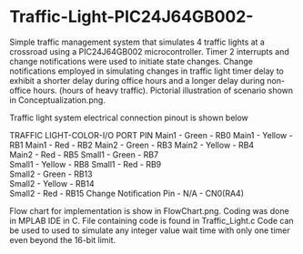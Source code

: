 # Traffic-Light-PIC24J64GB002-
Simple traffic management system that simulates 4 traffic lights at a crossroad using a PIC24J64GB002 microcontroller. Timer 2 interrupts and change notifications were used to initiate state changes. Change notifications employed in simulating changes in traffic light timer delay to exhibit a shorter delay during office hours and a longer delay during non-office hours. (hours of heavy traffic). 
Pictorial illustration of scenario shown in Conceptualization.png.

Traffic light system electrical connection pinout is shown below

TRAFFIC LIGHT-COLOR-I/O PORT PIN
Main1 - Green - RB0	
Main1 - Yellow -RB1	
Main1 - Red -	RB2	
Main2 - Green -	RB3	
Main2 - Yellow - RB4	
Main2 - Red -	RB5	
Small1 - Green - RB7	
Small1 - Yellow -	RB8	
Small1 - Red - RB9	
Small2 - Green - RB13	
Small2 - Yellow -	RB14	
Small2 - Red - RB15
Change Notification Pin - N/A - CN0(RA4)

Flow chart for implementation is show in FlowChart.png.
Coding was done in MPLAB IDE in C. File containing code is found in Traffic_Light.c
Code can be used to used to simulate any integer value wait time with only one timer even beyond the 16-bit limit.

